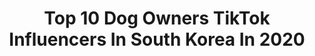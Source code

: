 ---
title: Top 10 Dog Owners TikTok Influencers In South Korea In 2020
description: >-
  Find top dog owners TikTok influencers in South Korea in 2020. Most popular hashtags: #tiktok #invisible #doggo #hanbok.
platform: TikTok
profiles:
  - username: "hapi2gether"
    fullname: >-
      vivikim
    location: "South Korea"
    followers: 1087633
    engagement: 1710
    commentsToLikes: 0.007806
    id: ckal6dmkjagh30i78gtrtezth
    verified: false
    hashtags: ""
  - username: "hongsnow"
    fullname: >-
      홍설(HongSnow)
    location: "South Korea"
    followers: 599427
    engagement: 1308
    commentsToLikes: 0.010025
    id: ck8kgq6p8jo6c0j789gk7vozf
    verified: true
    hashtags: "#galbitang, #gang, #fluff, #tteokbokki"
  - username: "rollyteacuppuppies"
    fullname: >-
      Rolly Teacup Puppies
    location: "South Korea"
    followers: 680862
    engagement: 1359
    commentsToLikes: 0.009017
    id: cka0uio6sue0r0i78oud9luyj
    verified: false
    hashtags: "#rollyppps, #whitepug, #petchallenge, #youtube"
  - username: "reo_kuma"
    fullname: >-
      Reo_Kuma
    location: "South Korea"
    followers: 111975
    engagement: 1521
    commentsToLikes: 0.007478
    id: ck8s5qxe6h4e30j78498x66qv
    verified: false
    hashtags: "#happybirthday, #tiktok, #puppylove, #tiktokdance"
  - username: "dogcastle1"
    fullname: >-
      DOGCASTLE 
    location: "South Korea"
    followers: 5469727
    engagement: 1546
    commentsToLikes: 0.004518
    id: ck7zo0ns3gozb0j782o66g1nb
    verified: false
    hashtags: "#puppycheck"
  - username: "xo_hari_"
    fullname: >-
      hari🌸
    location: "South Korea"
    followers: 366131
    engagement: 1372
    commentsToLikes: 0.006104
    id: ckal6dqa9ahkw0i78n2mfuquv
    verified: false
    hashtags: "#goodbyefall, #fluffy, #catdog, #clothechange"
  - username: "miso_ara"
    fullname: >-
      Miso_Ara
    location: "South Korea"
    followers: 5260353
    engagement: 1322
    commentsToLikes: 0.004806
    id: ck7zo0hyogne40j78jzdwaqld
    verified: true
    hashtags: "#poodle, #candy, #fire, #pets"
  - username: "itsjessibaby"
    fullname: >-
      Jessi
    location: "South Korea"
    followers: 107647
    engagement: 1816
    commentsToLikes: 0.006516
    id: ck8qmqsp5ralh0j78o2udqzjo
    verified: true
    hashtags: "#jessi, #saltbae, #thisisnothowthiswassupposetoturnout, #whenyouchillwiththeguys"
  - username: "conairsmith"
    fullname: >-
      conAIRSmith
    location: "South Korea"
    followers: 315557
    engagement: 1451
    commentsToLikes: 0.010487
    id: ck999uwixeokh0j78t69kyciy
    verified: true
    hashtags: "#progress, #july4th, #sonic, #dog"
  - username: "yujiny"
    fullname: >-
      yujin
    location: "South Korea"
    followers: 28938
    engagement: 1324
    commentsToLikes: 0.028986
    id: ck8fa41vm457l0j78wvrmy1lv
    verified: false
    hashtags: "#tgif, #hilarious, #soexcited, #mindblown"
---